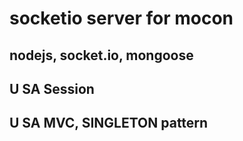 # socketio server for mocon


## nodejs, socket.io, mongoose
## U SA Session
## U SA MVC, SINGLETON pattern
